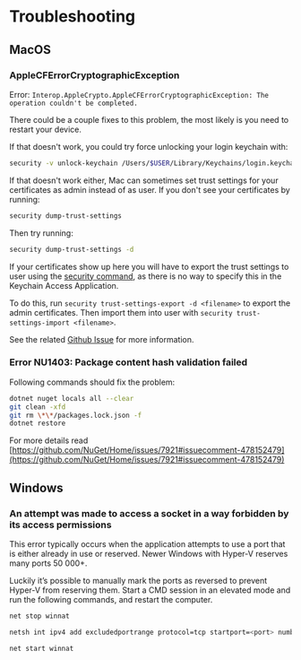 # Troubleshooting

## MacOS

### AppleCFErrorCryptographicException

Error:
`Interop.AppleCrypto.AppleCFErrorCryptographicException: The operation couldn't be completed.`

There could be a couple fixes to this problem, the most likely is you need to restart your device.

If that doesn't work, you could try force unlocking your login keychain with:

```bash
security -v unlock-keychain /Users/$USER/Library/Keychains/login.keychain
```

If that doesn't work either, Mac can sometimes set trust settings for your certificates as admin
instead of as user. If you don't see your certificates by running:

```bash
security dump-trust-settings
```

Then try running:

```bash
security dump-trust-settings -d
```

If your certificates show up here you will have to export the trust settings to user using the
[security command](https://ss64.com/osx/security.html), as there is no way to specify this in the
Keychain Access Application.

To do this, run `security trust-settings-export -d <filename>` to export the admin certificates.
Then import them into user with `security trust-settings-import <filename>`.

See the related [Github Issue](https://github.com/dotnet/runtime/issues/59703) for more information.

### Error NU1403: Package content hash validation failed

Following commands should fix the problem:

```bash
dotnet nuget locals all --clear
git clean -xfd
git rm \*\*/packages.lock.json -f
dotnet restore
```

For more details read
[https://github.com/NuGet/Home/issues/7921#issuecomment-478152479](https://github.com/NuGet/Home/issues/7921#issuecomment-478152479)

## Windows

### An attempt was made to access a socket in a way forbidden by its access permissions

This error typically occurs when the application attempts to use a port that is either already in
use or reserved. Newer Windows with Hyper-V reserves many ports 50 000+.

Luckily it’s possible to manually mark the ports as reversed to prevent Hyper-V from reserving them.
Start a CMD session in an elevated mode and run the following commands, and restart the computer.

```bash
net stop winnat

netsh int ipv4 add excludedportrange protocol=tcp startport=<port> numberofports=1 store=persistent

net start winnat
```
